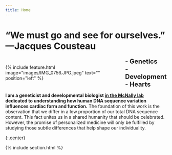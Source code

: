 ```yaml
---
title: Home
---
```

# “We must go and see for ourselves.” —Jacques Cousteau

<div style="display: flex; align-items: center;">
    {% include feature.html
      image="images/IMG_0756.JPG.jpeg"
      text=""
      position="left"
    %}
    <div style="margin-left: 20px;">
        <span style="font-size: 20px; font-weight: bold;">- Genetics</span><br>
        <span style="font-size: 20px; font-weight: bold;">- Development</span><br>
        <span style="font-size: 20px; font-weight: bold;">- Hearts</span><br>
    </div>
</div>

<strong>I am a geneticist and developmental biologist <a href='https://labs.feinberg.northwestern.edu/mcnally/members/index.html'>in the McNally lab</a> dedicated to understanding how human DNA sequence variation influences cardiac form and function.</strong> The foundation of this work is the observation that we differ in a low proportion of our total DNA sequence content. This fact unites us in a shared humanity that should be celebrated. However, the promise of personalized medicine will only be fulfilled by studying those subtle differences that help shape our individuality.

{:.center}

{% include section.html %}
